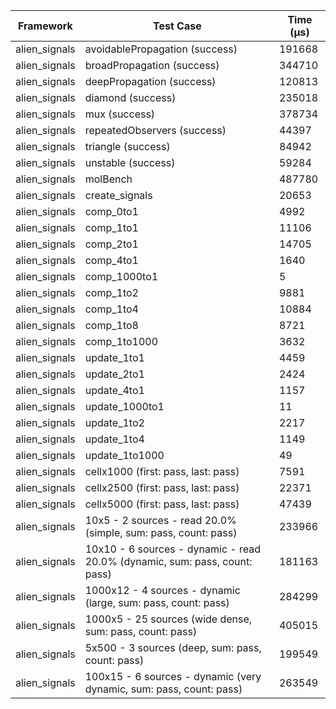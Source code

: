 | Framework | Test Case | Time (μs) |
| --- | --- | --- |
| alien_signals | avoidablePropagation (success) | 191668 |
| alien_signals | broadPropagation (success) | 344710 |
| alien_signals | deepPropagation (success) | 120813 |
| alien_signals | diamond (success) | 235018 |
| alien_signals | mux (success) | 378734 |
| alien_signals | repeatedObservers (success) | 44397 |
| alien_signals | triangle (success) | 84942 |
| alien_signals | unstable (success) | 59284 |
| alien_signals | molBench | 487780 |
| alien_signals | create_signals | 20653 |
| alien_signals | comp_0to1 | 4992 |
| alien_signals | comp_1to1 | 11106 |
| alien_signals | comp_2to1 | 14705 |
| alien_signals | comp_4to1 | 1640 |
| alien_signals | comp_1000to1 | 5 |
| alien_signals | comp_1to2 | 9881 |
| alien_signals | comp_1to4 | 10884 |
| alien_signals | comp_1to8 | 8721 |
| alien_signals | comp_1to1000 | 3632 |
| alien_signals | update_1to1 | 4459 |
| alien_signals | update_2to1 | 2424 |
| alien_signals | update_4to1 | 1157 |
| alien_signals | update_1000to1 | 11 |
| alien_signals | update_1to2 | 2217 |
| alien_signals | update_1to4 | 1149 |
| alien_signals | update_1to1000 | 49 |
| alien_signals | cellx1000 (first: pass, last: pass) | 7591 |
| alien_signals | cellx2500 (first: pass, last: pass) | 22371 |
| alien_signals | cellx5000 (first: pass, last: pass) | 47439 |
| alien_signals | 10x5 - 2 sources - read 20.0% (simple, sum: pass, count: pass) | 233966 |
| alien_signals | 10x10 - 6 sources - dynamic - read 20.0% (dynamic, sum: pass, count: pass) | 181163 |
| alien_signals | 1000x12 - 4 sources - dynamic (large, sum: pass, count: pass) | 284299 |
| alien_signals | 1000x5 - 25 sources (wide dense, sum: pass, count: pass) | 405015 |
| alien_signals | 5x500 - 3 sources (deep, sum: pass, count: pass) | 199549 |
| alien_signals | 100x15 - 6 sources - dynamic (very dynamic, sum: pass, count: pass) | 263549 |
